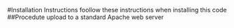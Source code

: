 #Installation Instructions
foollow these instructions when installing this code
##Procedute
upload to a standard Apache web server